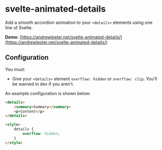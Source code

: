 # svelte-animated-details

Add a smooth accordion animation to your `<details>` elements using one line of Svelte.

**Demo**: [https://andrewlester.net/svelte-animated-details/](https://andrewlester.net/svelte-animated-details/)

## Configuration

You must:
- Give your `<details>` element `overflow: hidden` or `overflow: clip`. You'll be warned in dev if you aren't.

An example configuration is shown below:

```html
<details>
    <summary>Summary</summary>
    <p>Content</p>
</details>

<style>
    details {
        overflow: hidden;
    }
</style>
```


